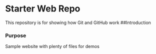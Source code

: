 # Starter Web Repo

This repository is for showing how Git and GitHub work
##Introduction

### Purpose

Sample website with plenty of files for demos